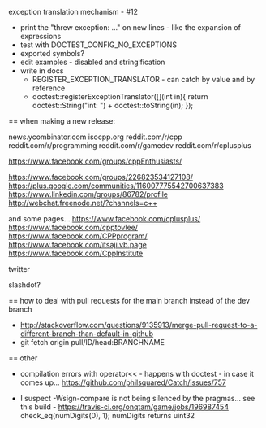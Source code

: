 



exception translation mechanism - #12
- print the "threw exception: ..." on new lines - like the expansion of expressions
- test with DOCTEST_CONFIG_NO_EXCEPTIONS
- exported symbols?
- edit examples - disabled and stringification
- write in docs
    - REGISTER_EXCEPTION_TRANSLATOR - can catch by value and by reference
    - doctest::registerExceptionTranslator<int>([](int in){ return doctest::String("int: ") + doctest::toString(in); });




== when making a new release:

news.ycombinator.com
isocpp.org
reddit.com/r/cpp
reddit.com/r/programming
reddit.com/r/gamedev
reddit.com/r/cplusplus

https://www.facebook.com/groups/cppEnthusiasts/

https://www.facebook.com/groups/226823534127108/
https://plus.google.com/communities/116007775542700637383
https://www.linkedin.com/groups/86782/profile
http://webchat.freenode.net/?channels=c++

and some pages...
https://www.facebook.com/cplusplus/
https://www.facebook.com/cpptovlee/
https://www.facebook.com/CPPprogram/
https://www.facebook.com/itsaji.vb.page
https://www.facebook.com/CppInstitute


twitter

slashdot?







== how to deal with pull requests for the main branch instead of the dev branch
- http://stackoverflow.com/questions/9135913/merge-pull-request-to-a-different-branch-than-default-in-github
- git fetch origin pull/ID/head:BRANCHNAME

== other
- compilation errors with operator<< - happens with doctest - in case it comes up... https://github.com/philsquared/Catch/issues/757

- I suspect -Wsign-compare is not being silenced by the pragmas...
  see this build - https://travis-ci.org/onqtam/game/jobs/196987454
  check_eq(numDigits(0), 1);     numDigits returns uint32

